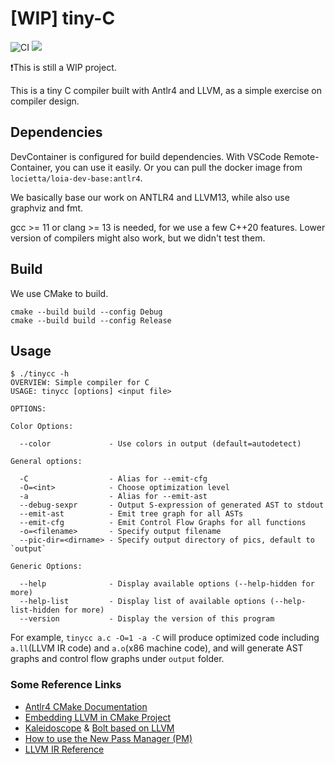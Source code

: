 # [WIP] tiny-C
![CI](https://img.shields.io/github/workflow/status/Locietta/tiny-C/CI/main)
![](https://img.shields.io/github/license/Locietta/xanmod-kernel-WSL2)

❗This is still a WIP project.

This is a tiny C compiler built with Antlr4 and LLVM, as a simple exercise on compiler design.

## Dependencies

DevContainer is configured for build dependencies. With VSCode  Remote-Container, you can use it easily. Or you can pull the docker image from `locietta/loia-dev-base:antlr4`.

We basically base our work on ANTLR4 and LLVM13, while also use graphviz and fmt.

gcc >= 11 or clang >= 13 is needed, for we use a few C++20 features. Lower version of compilers might also work, but we didn't test them.

## Build

We use CMake to build.

```
cmake --build build --config Debug
cmake --build build --config Release
```

## Usage

```
$ ./tinycc -h
OVERVIEW: Simple compiler for C
USAGE: tinycc [options] <input file>

OPTIONS:

Color Options:

  --color             - Use colors in output (default=autodetect)

General options:

  -C                  - Alias for --emit-cfg
  -O=<int>            - Choose optimization level
  -a                  - Alias for --emit-ast
  --debug-sexpr       - Output S-expression of generated AST to stdout
  --emit-ast          - Emit tree graph for all ASTs
  --emit-cfg          - Emit Control Flow Graphs for all functions
  -o=<filename>       - Specify output filename
  --pic-dir=<dirname> - Specify output directory of pics, default to `output`

Generic Options:

  --help              - Display available options (--help-hidden for more)
  --help-list         - Display list of available options (--help-list-hidden for more)
  --version           - Display the version of this program
```

For example, `tinycc a.c -O=1 -a -C` will produce optimized code including `a.ll`(LLVM IR code) and `a.o`(x86 machine code), and will generate AST graphs and control flow graphs under `output` folder.

### Some Reference Links

* [Antlr4 CMake Documentation](https://github.com/antlr/antlr4/tree/master/runtime/Cpp/cmake)
* [Embedding LLVM in CMake Project](https://llvm.org/docs/CMake.html#embedding-llvm-in-your-project)
* [Kaleidoscope](https://llvm.org/docs/tutorial/MyFirstLanguageFrontend/index.html) & [Bolt based on LLVM](https://mukulrathi.com/create-your-own-programming-language/llvm-ir-cpp-api-tutorial/)
* [How to use the New Pass Manager (PM)](https://llvm.org/docs/NewPassManager.html)
* [LLVM IR Reference](https://llvm.org/docs/LangRef.html)